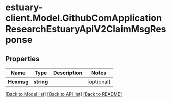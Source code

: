 # estuary-client.Model.GithubComApplicationResearchEstuaryApiV2ClaimMsgResponse
## Properties

Name | Type | Description | Notes
------------ | ------------- | ------------- | -------------
**Hexmsg** | **string** |  | [optional] 

[[Back to Model list]](../README.md#documentation-for-models) [[Back to API list]](../README.md#documentation-for-api-endpoints) [[Back to README]](../README.md)

